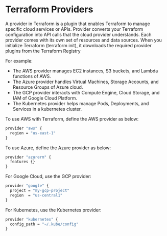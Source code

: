# Terraform Providers

A provider in Terraform is a plugin that enables Terraform to manage specific cloud services or APIs. Provider converts your Terraform configuration into API calls that the cloud provider understands.
Each provider comes with its own set of resources and data sources.
When you initialize Terraform (terraform init), it downloads the required provider plugins from the Terraform Registry 

For example:
- The AWS provider manages EC2 instances, S3 buckets, and Lambda functions of AWS.
- The Azure provider handles Virtual Machines, Storage Accounts, and Resource Groups of Azure cloud.
- The GCP provider interacts with Compute Engine, Cloud Storage, and IAM of Google Cloud Platform.
- The Kubernetes provider helps manage Pods, Deployments, and Services in a kubernetes cluster.

To use AWS with Terraform, define the AWS provider as below:

```cmd
provider "aws" {
  region = "us-east-1"
}
```

To use Azure, define the Azure provider as below:

```cmd
provider "azurerm" {
  features {}
}
```

For Google Cloud, use the GCP provider:

```cmd
provider "google" {
  project = "my-gcp-project"
  region  = "us-central1"
}
```

For Kubernetes, use the Kubernetes provider:

```cmd
provider "kubernetes" {
  config_path = "~/.kube/config"
}
```
